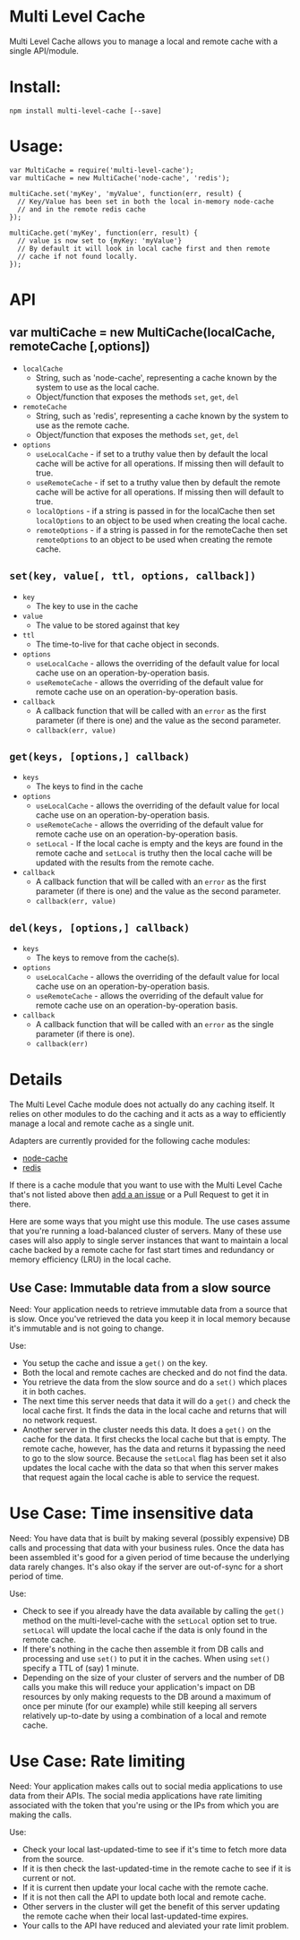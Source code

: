 # Multi Level Cache

Multi Level Cache allows you to manage a local and remote cache with a single API/module.

# Install:

```
npm install multi-level-cache [--save]
```

# Usage:

```
var MultiCache = require('multi-level-cache');
var multiCache = new MultiCache('node-cache', 'redis');

multiCache.set('myKey', 'myValue', function(err, result) {
  // Key/Value has been set in both the local in-memory node-cache
  // and in the remote redis cache
});

multiCache.get('myKey', function(err, result) {
  // value is now set to {myKey: 'myValue'}
  // By default it will look in local cache first and then remote
  // cache if not found locally.
});
```

# API

## var multiCache = new MultiCache(localCache, remoteCache [,options])

* `localCache`
  * String, such as 'node-cache', representing a cache known by the system
  to use as the local cache.
  * Object/function that exposes the methods `set`, `get`, `del`
* `remoteCache`
  * String, such as 'redis', representing a cache known by the system
  to use as the remote cache.
  * Object/function that exposes the methods `set`, `get`, `del`
* `options`
  * `useLocalCache` - if set to a truthy value then by default the local
  cache will be active for all operations. If missing then will default
  to true.
  * `useRemoteCache` - if set to a truthy value then by default the remote
  cache will be active for all operations. If missing then will default
  to true.
  * `localOptions` - if a string is passed in for the localCache then set
  `localOptions` to an object to be used when creating the local cache.
  * `remoteOptions` - if a string is passed in for the remoteCache then set
  `remoteOptions` to an object to be used when creating the remote cache.

## `set(key, value[, ttl, options, callback])`

* `key`
  * The key to use in the cache
* `value`
  * The value to be stored against that key
* `ttl`
  * The time-to-live for that cache object in seconds.
* `options`
  * `useLocalCache` - allows the overriding of the default value for local
  cache use on an operation-by-operation basis.
  * `useRemoteCache` - allows the overriding of the default value for remote
  cache use on an operation-by-operation basis.
* `callback`
  * A callback function that will be called with an `error` as the first
  parameter (if there is one) and the value as the second parameter.
  * `callback(err, value)`

## `get(keys, [options,] callback)`

* `keys`
  * The keys to find in the cache
* `options`
  * `useLocalCache` - allows the overriding of the default value for local
  cache use on an operation-by-operation basis.
  * `useRemoteCache` - allows the overriding of the default value for remote
  cache use on an operation-by-operation basis.
  * `setLocal` - If the local cache is empty and the keys are found in the 
  remote cache and `setLocal` is truthy then the local cache will be updated
  with the results from the remote cache.
* `callback`
  * A callback function that will be called with an `error` as the first
  parameter (if there is one) and the value as the second parameter.
  * `callback(err, value)`

## `del(keys, [options,] callback)`

* `keys`
  * The keys to remove from the cache(s).
* `options`
  * `useLocalCache` - allows the overriding of the default value for local
  cache use on an operation-by-operation basis.
  * `useRemoteCache` - allows the overriding of the default value for remote
  cache use on an operation-by-operation basis.
* `callback`
  * A callback function that will be called with an `error` as the single
  parameter (if there is one).
  * `callback(err)`

# Details

The Multi Level Cache module does not actually do any caching itself.
It relies on other modules to do the caching and it acts as a way to efficiently manage 
a local and remote cache as a single unit.

Adapters are currently provided for the following cache modules:

* [node-cache](https://github.com/tcs-de/nodecache)
* [redis](https://github.com/mranney/node_redis)

If there is a cache module that you want to use with the Multi Level Cache that's
not listed above then [add a an issue](https://github.com/guyellis/multi-level-cache/issues) or
a Pull Request to get it in there.

Here are some ways that you might use this module. The use cases assume that you're running
a load-balanced cluster of servers. Many of these use cases will also apply to single server
instances that want to maintain a local cache backed by a remote cache for fast start times
and redundancy or memory efficiency (LRU) in the local cache.

## Use Case: Immutable data from a slow source

Need: Your application needs to retrieve immutable data from a source that is slow. Once you've
retrieved the data you keep it in local memory because it's immutable and is not going to change.

Use:

* You setup the cache and issue a `get()` on the key.
* Both the local and remote caches are checked and do not find the data.
* You retrieve the data from the slow source and do a `set()` which places it in both caches.
* The next time this server needs that data it will do a `get()` and check the local cache first.
  It finds the data in the local cache and returns that will no network request.
* Another server in the cluster needs this data. It does a `get()` on the cache for the data. It
  first checks the local cache but that is empty. The remote cache, however, has the data and returns
  it bypassing the need to go to the slow source. Because the `setLocal` flag has been set it also
  updates the local cache with the data so that when this server makes that request again the local
  cache is able to service the request.
  
# Use Case: Time insensitive data
  
Need: You have data that is built by making several (possibly expensive) DB calls and processing
that data with your business rules. Once the data has been assembled it's good for a given period
of time because the underlying data rarely changes. It's also okay if the server are out-of-sync
for a short period of time.

Use:

* Check to see if you already have the data available by calling the `get()` method on the 
multi-level-cache with the `setLocal` option set to true. `setLocal` will update the local
cache if the data is only found in the remote cache.
* If there's nothing in the cache then assemble it from DB calls and processing and use `set()` to
put it in the caches. When using `set()` specify a TTL of (say) 1 minute.
* Depending on the size of your cluster of servers and the number of DB calls you make this will 
reduce your application's impact on DB resources by only making requests to the DB around a maximum
of once per minute (for our example) while still keeping all servers relatively up-to-date by using
a combination of a local and remote cache.

# Use Case: Rate limiting

Need: Your application makes calls out to social media applications to use data from their APIs.
The social media applications have rate limiting associated with the token that you're using or
the IPs from which you are making the calls.

Use:

* Check your local last-updated-time to see if it's time to fetch more data from the source.
* If it is then check the last-updated-time in the remote cache to see if it is current or not.
* If it is current then update your local cache with the remote cache.
* If it is not then call the API to update both local and remote cache.
* Other servers in the cluster will get the benefit of this server updating the remote cache
when their local last-updated-time expires.
* Your calls to the API have reduced and aleviated your rate limit problem.


